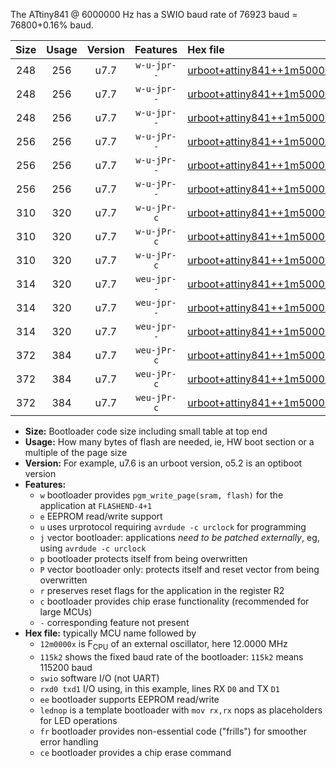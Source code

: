 The ATtiny841 @ 6000000 Hz has a SWIO baud rate of 76923 baud = 76800+0.16% baud.

|Size|Usage|Version|Features|Hex file|
|:-:|:-:|:-:|:-:|:--|
|248|256|u7.7|`w-u-jpr--`|[urboot+attiny841++1m5000x+++19k2_swio_rxa2_txa1_lednop.hex](https://raw.githubusercontent.com/stefanrueger/urboot.hex/main/mcus/attiny841/external_oscillator/fcpu++1m5000_Hz/br+++19k2_bps/urboot+attiny841++1m5000x+++19k2_swio_rxa2_txa1_lednop.hex)|
|248|256|u7.7|`w-u-jpr--`|[urboot+attiny841++1m5000x+++19k2_swio_rxa4_txa5_lednop.hex](https://raw.githubusercontent.com/stefanrueger/urboot.hex/main/mcus/attiny841/external_oscillator/fcpu++1m5000_Hz/br+++19k2_bps/urboot+attiny841++1m5000x+++19k2_swio_rxa4_txa5_lednop.hex)|
|248|256|u7.7|`w-u-jpr--`|[urboot+attiny841++1m5000x+++19k2_swio_rxb2_txa7_lednop.hex](https://raw.githubusercontent.com/stefanrueger/urboot.hex/main/mcus/attiny841/external_oscillator/fcpu++1m5000_Hz/br+++19k2_bps/urboot+attiny841++1m5000x+++19k2_swio_rxb2_txa7_lednop.hex)|
|256|256|u7.7|`w-u-jPr--`|[urboot+attiny841++1m5000x+++19k2_swio_rxa2_txa1.hex](https://raw.githubusercontent.com/stefanrueger/urboot.hex/main/mcus/attiny841/external_oscillator/fcpu++1m5000_Hz/br+++19k2_bps/urboot+attiny841++1m5000x+++19k2_swio_rxa2_txa1.hex)|
|256|256|u7.7|`w-u-jPr--`|[urboot+attiny841++1m5000x+++19k2_swio_rxa4_txa5.hex](https://raw.githubusercontent.com/stefanrueger/urboot.hex/main/mcus/attiny841/external_oscillator/fcpu++1m5000_Hz/br+++19k2_bps/urboot+attiny841++1m5000x+++19k2_swio_rxa4_txa5.hex)|
|256|256|u7.7|`w-u-jPr--`|[urboot+attiny841++1m5000x+++19k2_swio_rxb2_txa7.hex](https://raw.githubusercontent.com/stefanrueger/urboot.hex/main/mcus/attiny841/external_oscillator/fcpu++1m5000_Hz/br+++19k2_bps/urboot+attiny841++1m5000x+++19k2_swio_rxb2_txa7.hex)|
|310|320|u7.7|`w-u-jPr-c`|[urboot+attiny841++1m5000x+++19k2_swio_rxa2_txa1_lednop_fr_ce.hex](https://raw.githubusercontent.com/stefanrueger/urboot.hex/main/mcus/attiny841/external_oscillator/fcpu++1m5000_Hz/br+++19k2_bps/urboot+attiny841++1m5000x+++19k2_swio_rxa2_txa1_lednop_fr_ce.hex)|
|310|320|u7.7|`w-u-jPr-c`|[urboot+attiny841++1m5000x+++19k2_swio_rxa4_txa5_lednop_fr_ce.hex](https://raw.githubusercontent.com/stefanrueger/urboot.hex/main/mcus/attiny841/external_oscillator/fcpu++1m5000_Hz/br+++19k2_bps/urboot+attiny841++1m5000x+++19k2_swio_rxa4_txa5_lednop_fr_ce.hex)|
|310|320|u7.7|`w-u-jPr-c`|[urboot+attiny841++1m5000x+++19k2_swio_rxb2_txa7_lednop_fr_ce.hex](https://raw.githubusercontent.com/stefanrueger/urboot.hex/main/mcus/attiny841/external_oscillator/fcpu++1m5000_Hz/br+++19k2_bps/urboot+attiny841++1m5000x+++19k2_swio_rxb2_txa7_lednop_fr_ce.hex)|
|314|320|u7.7|`weu-jpr--`|[urboot+attiny841++1m5000x+++19k2_swio_rxa2_txa1_ee_lednop.hex](https://raw.githubusercontent.com/stefanrueger/urboot.hex/main/mcus/attiny841/external_oscillator/fcpu++1m5000_Hz/br+++19k2_bps/urboot+attiny841++1m5000x+++19k2_swio_rxa2_txa1_ee_lednop.hex)|
|314|320|u7.7|`weu-jpr--`|[urboot+attiny841++1m5000x+++19k2_swio_rxa4_txa5_ee_lednop.hex](https://raw.githubusercontent.com/stefanrueger/urboot.hex/main/mcus/attiny841/external_oscillator/fcpu++1m5000_Hz/br+++19k2_bps/urboot+attiny841++1m5000x+++19k2_swio_rxa4_txa5_ee_lednop.hex)|
|314|320|u7.7|`weu-jpr--`|[urboot+attiny841++1m5000x+++19k2_swio_rxb2_txa7_ee_lednop.hex](https://raw.githubusercontent.com/stefanrueger/urboot.hex/main/mcus/attiny841/external_oscillator/fcpu++1m5000_Hz/br+++19k2_bps/urboot+attiny841++1m5000x+++19k2_swio_rxb2_txa7_ee_lednop.hex)|
|372|384|u7.7|`weu-jPr-c`|[urboot+attiny841++1m5000x+++19k2_swio_rxa2_txa1_ee_lednop_fr_ce.hex](https://raw.githubusercontent.com/stefanrueger/urboot.hex/main/mcus/attiny841/external_oscillator/fcpu++1m5000_Hz/br+++19k2_bps/urboot+attiny841++1m5000x+++19k2_swio_rxa2_txa1_ee_lednop_fr_ce.hex)|
|372|384|u7.7|`weu-jPr-c`|[urboot+attiny841++1m5000x+++19k2_swio_rxa4_txa5_ee_lednop_fr_ce.hex](https://raw.githubusercontent.com/stefanrueger/urboot.hex/main/mcus/attiny841/external_oscillator/fcpu++1m5000_Hz/br+++19k2_bps/urboot+attiny841++1m5000x+++19k2_swio_rxa4_txa5_ee_lednop_fr_ce.hex)|
|372|384|u7.7|`weu-jPr-c`|[urboot+attiny841++1m5000x+++19k2_swio_rxb2_txa7_ee_lednop_fr_ce.hex](https://raw.githubusercontent.com/stefanrueger/urboot.hex/main/mcus/attiny841/external_oscillator/fcpu++1m5000_Hz/br+++19k2_bps/urboot+attiny841++1m5000x+++19k2_swio_rxb2_txa7_ee_lednop_fr_ce.hex)|

- **Size:** Bootloader code size including small table at top end
- **Usage:** How many bytes of flash are needed, ie, HW boot section or a multiple of the page size
- **Version:** For example, u7.6 is an urboot version, o5.2 is an optiboot version
- **Features:**
  + `w` bootloader provides `pgm_write_page(sram, flash)` for the application at `FLASHEND-4+1`
  + `e` EEPROM read/write support
  + `u` uses urprotocol requiring `avrdude -c urclock` for programming
  + `j` vector bootloader: applications *need to be patched externally*, eg, using `avrdude -c urclock`
  + `p` bootloader protects itself from being overwritten
  + `P` vector bootloader only: protects itself and reset vector from being overwritten
  + `r` preserves reset flags for the application in the register R2
  + `c` bootloader provides chip erase functionality (recommended for large MCUs)
  + `-` corresponding feature not present
- **Hex file:** typically MCU name followed by
  + `12m0000x` is F<sub>CPU</sub> of an external oscillator, here 12.0000 MHz
  + `115k2` shows the fixed baud rate of the bootloader: `115k2` means 115200 baud
  + `swio` software I/O (not UART)
  + `rxd0 txd1` I/O using, in this example, lines RX `D0` and TX `D1`
  + `ee` bootloader supports EEPROM read/write
  + `lednop` is a template bootloader with `mov rx,rx` nops as placeholders for LED operations
  + `fr` bootloader provides non-essential code ("frills") for smoother error handling
  + `ce` bootloader provides a chip erase command
